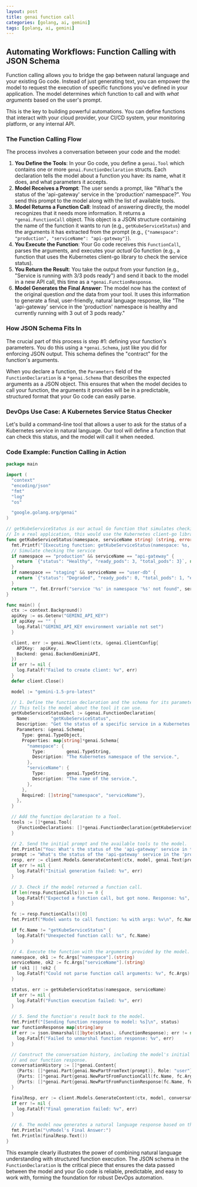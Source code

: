 ```yaml
---
layout: post
title: genai function call
categories: [golang, ai, gemini]
tags: [golang, ai, gemini]
---
```


## Automating Workflows: Function Calling with JSON Schema

Function calling allows you to bridge the gap between natural language and your existing Go code. Instead of just generating text, you can empower the model to request the execution of specific functions you've defined in your application. The model determines *which* function to call and with *what arguments* based on the user's prompt.

This is the key to building powerful automations. You can define functions that interact with your cloud provider, your CI/CD system, your monitoring platform, or any internal API.

### The Function Calling Flow

The process involves a conversation between your code and the model:

1.  **You Define the Tools**: In your Go code, you define a `genai.Tool` which contains one or more `genai.FunctionDeclaration` structs. Each declaration tells the model about a function you have: its name, what it does, and what parameters it accepts.
2.  **Model Receives a Prompt**: The user sends a prompt, like "What's the status of the 'api-gateway' service in the 'production' namespace?". You send this prompt to the model along with the list of available tools.
3.  **Model Returns a Function Call**: Instead of answering directly, the model recognizes that it needs more information. It returns a `*genai.FunctionCall` object. This object is a JSON structure containing the name of the function it wants to run (e.g., `getKubeServiceStatus`) and the arguments it has extracted from the prompt (e.g., `{"namespace": "production", "serviceName": "api-gateway"}`).
4.  **You Execute the Function**: Your Go code receives this `FunctionCall`, parses the arguments, and executes your *actual* Go function (e.g., a function that uses the Kubernetes client-go library to check the service status).
5.  **You Return the Result**: You take the output from your function (e.g., "Service is running with 3/3 pods ready") and send it back to the model in a new API call, this time as a `*genai.FunctionResponse`.
6.  **Model Generates the Final Answer**: The model now has the context of the original question *and* the data from your tool. It uses this information to generate a final, user-friendly, natural language response, like "The 'api-gateway' service in the 'production' namespace is healthy and currently running with 3 out of 3 pods ready."

### How JSON Schema Fits In

The crucial part of this process is step \#1: defining your function's parameters. You do this using a `*genai.Schema`, just like you did for enforcing JSON output. This schema defines the "contract" for the function's arguments.

When you declare a function, the `Parameters` field of the `FunctionDeclaration` is a `*genai.Schema` that describes the expected arguments as a JSON object. This ensures that when the model decides to call your function, the arguments it provides will be in a predictable, structured format that your Go code can easily parse.

### DevOps Use Case: A Kubernetes Service Status Checker

Let's build a command-line tool that allows a user to ask for the status of a Kubernetes service in natural language. Our tool will define a function that can check this status, and the model will call it when needed.

### Code Example: Function Calling in Action

```go
package main

import (
  "context"
  "encoding/json"
  "fmt"
  "log"
  "os"

  "google.golang.org/genai"
)

// getKubeServiceStatus is our actual Go function that simulates checking a service status.
// In a real application, this would use the Kubernetes client-go library to interact with a cluster.
func getKubeServiceStatus(namespace, serviceName string) (string, error) {
  fmt.Printf("[Executing function: getKubeServiceStatus(namespace: %s, serviceName: %s)]\n", namespace, serviceName)
  // Simulate checking the service
  if namespace == "production" && serviceName == "api-gateway" {
	return `{"status": "Healthy", "ready_pods": 3, "total_pods": 3}`, nil
  }
  if namespace == "staging" && serviceName == "user-db" {
	return `{"status": "Degraded", "ready_pods": 0, "total_pods": 1, "error": "CrashLoopBackOff"}`, nil
  }
  return "", fmt.Errorf("service '%s' in namespace '%s' not found", serviceName, namespace)
}

func main() {
  ctx := context.Background()
  apiKey := os.Getenv("GEMINI_API_KEY")
  if apiKey == "" {
	log.Fatal("GEMINI_API_KEY environment variable not set")
  }

  client, err := genai.NewClient(ctx, &genai.ClientConfig{
	APIKey:  apiKey,
	Backend: genai.BackendGeminiAPI,
  })
  if err != nil {
	log.Fatalf("Failed to create client: %v", err)
  }
  defer client.Close()

  model := "gemini-1.5-pro-latest"

  // 1. Define the function declaration and the schema for its parameters.
  // This tells the model about the tool it can use.
  getKubeServiceStatusDecl := &genai.FunctionDeclaration{
	Name:        "getKubeServiceStatus",
	Description: "Get the status of a specific service in a Kubernetes cluster.",
	Parameters: &genai.Schema{
	  Type: genai.TypeObject,
	  Properties: map[string]*genai.Schema{
		"namespace": {
		  Type:        genai.TypeString,
		  Description: "The Kubernetes namespace of the service.",
		},
		"serviceName": {
		  Type:        genai.TypeString,
		  Description: "The name of the service.",
		},
	  },
	  Required: []string{"namespace", "serviceName"},
	},
  }

  // Add the function declaration to a Tool.
  tools := []*genai.Tool{
	{FunctionDeclarations: []*genai.FunctionDeclaration{getKubeServiceStatusDecl}},
  }

  // 2. Send the initial prompt and the available tools to the model.
  fmt.Println("You: What's the status of the 'api-gateway' service in the 'production' namespace?")
  prompt := "What's the status of the 'api-gateway' service in the 'production' namespace?"
  resp, err := client.Models.GenerateContent(ctx, model, genai.Text(prompt), &genai.GenerateContentConfig{Tools: tools})
  if err != nil {
	log.Fatalf("Initial generation failed: %v", err)
  }

  // 3. Check if the model returned a function call.
  if len(resp.FunctionCalls()) == 0 {
	log.Fatalf("Expected a function call, but got none. Response: %s", resp.Text())
  }

  fc := resp.FunctionCalls()[0]
  fmt.Printf("Model wants to call function: %s with args: %v\n", fc.Name, fc.Args)

  if fc.Name != "getKubeServiceStatus" {
	log.Fatalf("Unexpected function call: %s", fc.Name)
  }

  // 4. Execute the function with the arguments provided by the model.
  namespace, ok1 := fc.Args["namespace"].(string)
  serviceName, ok2 := fc.Args["serviceName"].(string)
  if !ok1 || !ok2 {
	log.Fatalf("Could not parse function call arguments: %v", fc.Args)
  }

  status, err := getKubeServiceStatus(namespace, serviceName)
  if err != nil {
	log.Fatalf("Function execution failed: %v", err)
  }

  // 5. Send the function's result back to the model.
  fmt.Printf("[Sending function response to model: %s]\n", status)
  var functionResponse map[string]any
  if err := json.Unmarshal([]byte(status), &functionResponse); err != nil {
	log.Fatalf("Failed to unmarshal function response: %v", err)
  }

  // Construct the conversation history, including the model's initial function call request
  // and our function response.
  conversationHistory := []*genai.Content{
	{Parts: []*genai.Part{genai.NewPartFromText(prompt)}, Role: "user"},
	{Parts: []*genai.Part{genai.NewPartFromFunctionCall(fc.Name, fc.Args)}, Role: "model"},
	{Parts: []*genai.Part{genai.NewPartFromFunctionResponse(fc.Name, functionResponse)}, Role: "user"},
  }

  finalResp, err := client.Models.GenerateContent(ctx, model, conversationHistory, &genai.GenerateContentConfig{Tools: tools})
  if err != nil {
	log.Fatalf("Final generation failed: %v", err)
  }

  // 6. The model now generates a natural language response based on the function's output.
  fmt.Println("\nModel's Final Answer:")
  fmt.Println(finalResp.Text())
}
```

This example clearly illustrates the power of combining natural language understanding with structured function execution. The JSON schema in the `FunctionDeclaration` is the critical piece that ensures the data passed between the model and your Go code is reliable, predictable, and easy to work with, forming the foundation for robust DevOps automation.
